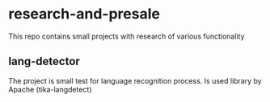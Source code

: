 # research-and-presale
This repo contains small projects with research of various functionality

## lang-detector
The project is small test for language recognition process. Is used library by Apache (tika-langdetect)
